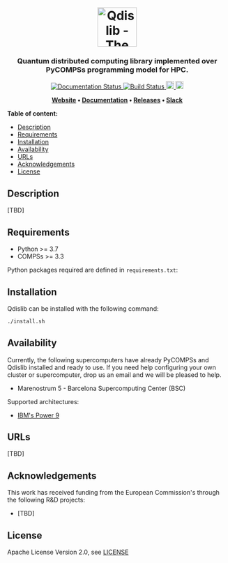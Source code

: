 <h1 align="center">
    <img src="https://github.com/bsc-wdc/qdislib/raw/master/docs/logos/dislib-logo-full.png" alt="Qdislib - The Quantum Distributed Computing Library" height="90px">
</h1>

<h3 align="center">Quantum distributed computing library implemented over PyCOMPSs programming model for HPC.</h3>

<p align="center">
  <a href="https://dislib.bsc.es/en/latest/?badge=latest">
    <img src="https://readthedocs.org/projects/qdislib/badge/?version=stable" alt="Documentation Status"/>
  </a>
  <a href="https://github.com/bsc-wdc/qdislib">
    <img src="https://compss.bsc.es/jenkins/buildStatus/icon?job=qdislib_multibranch%2Fmaster"
         alt="Build Status">
  </a>
  <a href="https://badge.fury.io/py/qdislib">
      <img src="https://badge.fury.io/py/qdislib.svg" alt="PyPI version" height="18">
  </a>
  <a href="https://badge.fury.io/py/qdislib">
      <img src="https://img.shields.io/badge/python-3.7-blue.svg" alt="Python version" height="18">
  </a>
</p>

<p align="center"><b>
    <a href="https://qdislib.bsc.es">Website</a> •
    <a href="https://qdislib.bsc.es/en/stable/api-reference.html">Documentation</a> •
    <a href="https://github.com/bsc-wdc/qdislib/releases">Releases</a> •
    <a href="https://bit.ly/bsc-wdc-community">Slack</a>
</b></p>

 **Table of content:**
- [Description](#description)
- [Requirements](#requirements)
- [Installation](#installation)
- [Availability](#availability)
- [URLs](#urls)
- [Acknowledgements](#acknowledgements)
- [License](#license)

## Description

[TBD]

## Requirements

- Python >= 3.7
- COMPSs >= 3.3

Python packages required are defined in `requirements.txt`:

## Installation

Qdislib can be installed with the following command:

```bash
./install.sh
```

## Availability

Currently, the following supercomputers have already PyCOMPSs and Qdislib installed and ready to use. If you need help configuring your own cluster or supercomputer, drop us an email and we will be pleased to help.

- Marenostrum 5 - Barcelona Supercomputing Center (BSC)

Supported architectures:
- [IBM's Power 9](https://www.ibm.com/it-infrastructure/power/power9-b)


[//]: <> (## Citing Qdislib)

[//]: <> (If you use Qdislib in a scientific publication, we would appreciate you citing the following paper:)

[//]: <> ([TBD])

[//]: <> (### Bibtex:)

[//]: <> (```latex)
[//]: <> (@inproceedings{Qdislib,)
[//]: <> (               title       = {{Title}},)
[//]: <> (               author      = {Authors},)
[//]: <> (               booktitle   = {Proceedings},)
[//]: <> (               pages       = {1-2},)
[//]: <> (               year        = {2025},)
[//]: <> (})
[//]: <> (```)


## URLs

[TBD]


## Acknowledgements

This work has received funding from the European Commission's through the following R&D projects:

* [TBD]

## License

Apache License Version 2.0, see [LICENSE](LICENSE)
